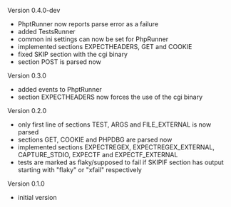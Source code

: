 Version 0.4.0-dev
- PhptRunner now reports parse error as a failure
- added TestsRunner
- common ini settings can now be set for PhpRunner
- implemented sections EXPECTHEADERS, GET and COOKIE
- fixed SKIP section with the cgi binary
- section POST is parsed now

Version 0.3.0
- added events to PhptRunner
- section EXPECTHEADERS now forces the use of the cgi binary

Version 0.2.0
- only first line of sections TEST, ARGS and FILE_EXTERNAL is now parsed
- sections GET, COOKIE and PHPDBG are parsed now
- implemented sections EXPECTREGEX, EXPECTREGEX_EXTERNAL, CAPTURE_STDIO, EXPECTF and EXPECTF_EXTERNAL
- tests are marked as flaky/supposed to fail if SKIPIF section has output starting with "flaky" or "xfail" respectively

Version 0.1.0
- initial version
